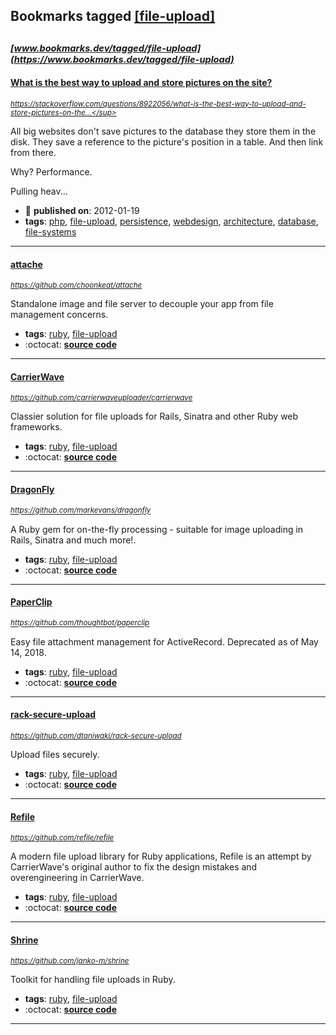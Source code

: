 ## Bookmarks tagged [[file-upload]](https://www.bookmarks.dev?q=[file-upload])

_<sup><sup>[www.bookmarks.dev/tagged/file-upload](https://www.bookmarks.dev/tagged/file-upload)</sup></sup>_
---
#### [What is the best way to upload and store pictures on the site?](https://stackoverflow.com/questions/8922056/what-is-the-best-way-to-upload-and-store-pictures-on-the-site/8922090#8922090)
_<sup>https://stackoverflow.com/questions/8922056/what-is-the-best-way-to-upload-and-store-pictures-on-the...</sup>_

All big websites don't save pictures to the database they store them in the disk. They save a reference to the picture's position in a table. And then link from there.

Why? Performance.

Pulling heav...
* :calendar: **published on**: 2012-01-19
* **tags**: [php](../tagged/php.md), [file-upload](../tagged/file-upload.md), [persistence](../tagged/persistence.md), [webdesign](../tagged/webdesign.md), [architecture](../tagged/architecture.md), [database](../tagged/database.md), [file-systems](../tagged/file-systems.md)
---
#### [attache](https://github.com/choonkeat/attache)
_<sup>https://github.com/choonkeat/attache</sup>_

Standalone image and file server to decouple your app from file management concerns.
* **tags**: [ruby](../tagged/ruby.md), [file-upload](../tagged/file-upload.md)
* :octocat: **[source code](https://github.com/choonkeat/attache)**
---
#### [CarrierWave](https://github.com/carrierwaveuploader/carrierwave)
_<sup>https://github.com/carrierwaveuploader/carrierwave</sup>_

Classier solution for file uploads for Rails, Sinatra and other Ruby web frameworks.
* **tags**: [ruby](../tagged/ruby.md), [file-upload](../tagged/file-upload.md)
* :octocat: **[source code](https://github.com/carrierwaveuploader/carrierwave)**
---
#### [DragonFly](https://github.com/markevans/dragonfly)
_<sup>https://github.com/markevans/dragonfly</sup>_

A Ruby gem for on-the-fly processing - suitable for image uploading in Rails, Sinatra and much more!.
* **tags**: [ruby](../tagged/ruby.md), [file-upload](../tagged/file-upload.md)
* :octocat: **[source code](https://github.com/markevans/dragonfly)**
---
#### [PaperClip](https://github.com/thoughtbot/paperclip)
_<sup>https://github.com/thoughtbot/paperclip</sup>_

Easy file attachment management for ActiveRecord. Deprecated as of May 14, 2018.
* **tags**: [ruby](../tagged/ruby.md), [file-upload](../tagged/file-upload.md)
* :octocat: **[source code](https://github.com/thoughtbot/paperclip)**
---
#### [rack-secure-upload](https://github.com/dtaniwaki/rack-secure-upload)
_<sup>https://github.com/dtaniwaki/rack-secure-upload</sup>_

Upload files securely.
* **tags**: [ruby](../tagged/ruby.md), [file-upload](../tagged/file-upload.md)
* :octocat: **[source code](https://github.com/dtaniwaki/rack-secure-upload)**
---
#### [Refile](https://github.com/refile/refile)
_<sup>https://github.com/refile/refile</sup>_

A modern file upload library for Ruby applications, Refile is an attempt by CarrierWave's original author to fix the design mistakes and overengineering in CarrierWave.
* **tags**: [ruby](../tagged/ruby.md), [file-upload](../tagged/file-upload.md)
* :octocat: **[source code](https://github.com/refile/refile)**
---
#### [Shrine](https://github.com/janko-m/shrine)
_<sup>https://github.com/janko-m/shrine</sup>_

Toolkit for handling file uploads in Ruby.
* **tags**: [ruby](../tagged/ruby.md), [file-upload](../tagged/file-upload.md)
* :octocat: **[source code](https://github.com/janko-m/shrine)**
---
